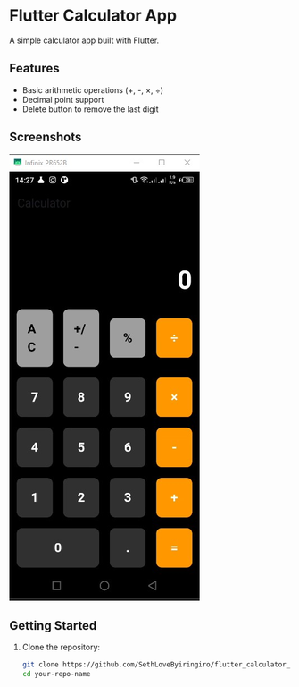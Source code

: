# Flutter Calculator App

A simple calculator app built with Flutter.

## Features

- Basic arithmetic operations (+, -, ×, ÷)
- Decimal point support
- Delete button to remove the last digit

## Screenshots

![Calculator App Screenshot](assets/images/calculator.jpg)

## Getting Started

1. Clone the repository:
   ```sh
   git clone https://github.com/SethLoveByiringiro/flutter_calculator_app.git
   cd your-repo-name
